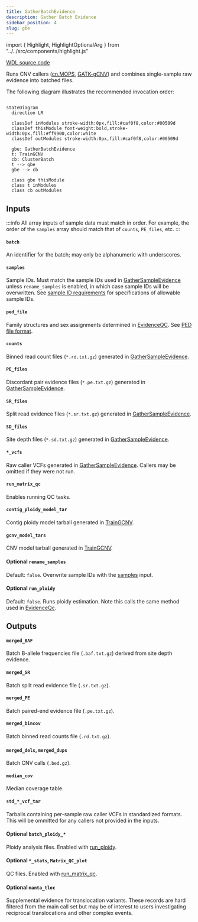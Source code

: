 ```yaml
---
title: GatherBatchEvidence
description: Gather Batch Evidence
sidebar_position: 4
slug: gbe
---
```


import { Highlight, HighlightOptionalArg } from "../../src/components/highlight.js"

[WDL source code](https://github.com/broadinstitute/gatk-sv/blob/main/wdl/GatherBatchEvidence.wdl)

Runs CNV callers ([cn.MOPS](https://academic.oup.com/nar/article/40/9/e69/1136601), [GATK-gCNV](https://github.com/broadinstitute/gatk)) 
and combines single-sample raw evidence into batched files.

The following diagram illustrates the recommended invocation order:

```mermaid

stateDiagram
  direction LR
  
  classDef inModules stroke-width:0px,fill:#caf0f8,color:#00509d
  classDef thisModule font-weight:bold,stroke-width:0px,fill:#ff9900,color:white
  classDef outModules stroke-width:0px,fill:#caf0f8,color:#00509d

  gbe: GatherBatchEvidence
  t: TrainGCNV
  cb: ClusterBatch
  t --> gbe
  gbe --> cb
  
  class gbe thisModule
  class t inModules
  class cb outModules
```

## Inputs

:::info
All array inputs of sample data must match in order. For example, the order of the `samples` array should match that of
`counts`, `PE_files`, etc.
:::

#### `batch`
An identifier for the batch; may only be alphanumeric with underscores.

#### `samples`
Sample IDs. Must match the sample IDs used in [GatherSampleEvidence](./gse#sample_id) unless `rename_samples` is enabled, in 
which case sample IDs will be overwritten. See [sample ID requirements](/docs/gs/inputs#sampleids) for specifications 
of allowable sample IDs.

#### `ped_file`
Family structures and sex assignments determined in [EvidenceQC](./eqc). See [PED file format](/docs/gs/inputs#ped-format).

#### `counts`
Binned read count files (`*.rd.txt.gz`) generated in [GatherSampleEvidence](./gse#coverage-counts).

#### `PE_files`
Discordant pair evidence files (`*.pe.txt.gz`) generated in [GatherSampleEvidence](./gse#pesr-disc).

#### `SR_files`
Split read evidence files (`*.sr.txt.gz`) generated in [GatherSampleEvidence](./gse#pesr-split).

#### `SD_files`
Site depth files (`*.sd.txt.gz`) generated in [GatherSampleEvidence](./gse#pesr-sd).

#### `*_vcfs`
Raw caller VCFs generated in [GatherSampleEvidence](./gse#outputs). Callers may be omitted if they were not run.

#### `run_matrix_qc`
Enables running QC tasks.

#### `contig_ploidy_model_tar`
Contig ploidy model tarball generated in [TrainGCNV](./gcnv#contig-ploidy-model-tarball).

#### `gcnv_model_tars`
CNV model tarball generated in [TrainGCNV](./gcnv#model-tarballs).

#### <HighlightOptionalArg>Optional</HighlightOptionalArg> `rename_samples`
Default: `false`. Overwrite sample IDs with the [samples](#samples) input.

#### <HighlightOptionalArg>Optional</HighlightOptionalArg> `run_ploidy`
Default: `false`. Runs ploidy estimation. Note this calls the same method used in [EvidenceQc](./eqc).

## Outputs

#### `merged_BAF`
Batch B-allele frequencies file (`.baf.txt.gz`) derived from site depth evidence.

#### `merged_SR`
Batch split read evidence file (`.sr.txt.gz`).

#### `merged_PE`
Batch paired-end evidence file (`.pe.txt.gz`).

#### `merged_bincov`
Batch binned read counts file (`.rd.txt.gz`).

#### `merged_dels`, `merged_dups`
Batch CNV calls (`.bed.gz`).

#### `median_cov`
Median coverage table.

#### `std_*_vcf_tar`
Tarballs containing per-sample raw caller VCFs in standardized formats. This will be ommitted for any callers not 
provided in the inputs.

#### <HighlightOptionalArg>Optional</HighlightOptionalArg>  `batch_ploidy_*`
Ploidy analysis files. Enabled with [run_ploidy](#optional-run_ploidy).

#### <HighlightOptionalArg>Optional</HighlightOptionalArg>  `*_stats`, `Matrix_QC_plot`
QC files. Enabled with [run_matrix_qc](#run_matrix_qc).

#### <HighlightOptionalArg>Optional</HighlightOptionalArg>  `manta_tloc`
Supplemental evidence for translocation variants. These records are hard filtered from the main call set but may be of 
interest to users investigating reciprocal translocations and other complex events.



